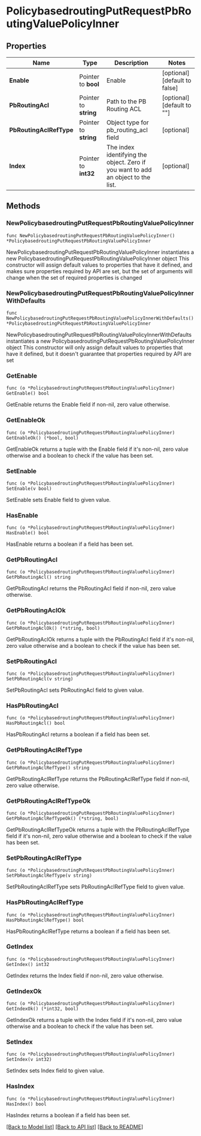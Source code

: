 # PolicybasedroutingPutRequestPbRoutingValuePolicyInner

## Properties

Name | Type | Description | Notes
------------ | ------------- | ------------- | -------------
**Enable** | Pointer to **bool** | Enable | [optional] [default to false]
**PbRoutingAcl** | Pointer to **string** | Path to the PB Routing ACL | [optional] [default to ""]
**PbRoutingAclRefType** | Pointer to **string** | Object type for pb_routing_acl field | [optional] 
**Index** | Pointer to **int32** | The index identifying the object. Zero if you want to add an object to the list. | [optional] 

## Methods

### NewPolicybasedroutingPutRequestPbRoutingValuePolicyInner

`func NewPolicybasedroutingPutRequestPbRoutingValuePolicyInner() *PolicybasedroutingPutRequestPbRoutingValuePolicyInner`

NewPolicybasedroutingPutRequestPbRoutingValuePolicyInner instantiates a new PolicybasedroutingPutRequestPbRoutingValuePolicyInner object
This constructor will assign default values to properties that have it defined,
and makes sure properties required by API are set, but the set of arguments
will change when the set of required properties is changed

### NewPolicybasedroutingPutRequestPbRoutingValuePolicyInnerWithDefaults

`func NewPolicybasedroutingPutRequestPbRoutingValuePolicyInnerWithDefaults() *PolicybasedroutingPutRequestPbRoutingValuePolicyInner`

NewPolicybasedroutingPutRequestPbRoutingValuePolicyInnerWithDefaults instantiates a new PolicybasedroutingPutRequestPbRoutingValuePolicyInner object
This constructor will only assign default values to properties that have it defined,
but it doesn't guarantee that properties required by API are set

### GetEnable

`func (o *PolicybasedroutingPutRequestPbRoutingValuePolicyInner) GetEnable() bool`

GetEnable returns the Enable field if non-nil, zero value otherwise.

### GetEnableOk

`func (o *PolicybasedroutingPutRequestPbRoutingValuePolicyInner) GetEnableOk() (*bool, bool)`

GetEnableOk returns a tuple with the Enable field if it's non-nil, zero value otherwise
and a boolean to check if the value has been set.

### SetEnable

`func (o *PolicybasedroutingPutRequestPbRoutingValuePolicyInner) SetEnable(v bool)`

SetEnable sets Enable field to given value.

### HasEnable

`func (o *PolicybasedroutingPutRequestPbRoutingValuePolicyInner) HasEnable() bool`

HasEnable returns a boolean if a field has been set.

### GetPbRoutingAcl

`func (o *PolicybasedroutingPutRequestPbRoutingValuePolicyInner) GetPbRoutingAcl() string`

GetPbRoutingAcl returns the PbRoutingAcl field if non-nil, zero value otherwise.

### GetPbRoutingAclOk

`func (o *PolicybasedroutingPutRequestPbRoutingValuePolicyInner) GetPbRoutingAclOk() (*string, bool)`

GetPbRoutingAclOk returns a tuple with the PbRoutingAcl field if it's non-nil, zero value otherwise
and a boolean to check if the value has been set.

### SetPbRoutingAcl

`func (o *PolicybasedroutingPutRequestPbRoutingValuePolicyInner) SetPbRoutingAcl(v string)`

SetPbRoutingAcl sets PbRoutingAcl field to given value.

### HasPbRoutingAcl

`func (o *PolicybasedroutingPutRequestPbRoutingValuePolicyInner) HasPbRoutingAcl() bool`

HasPbRoutingAcl returns a boolean if a field has been set.

### GetPbRoutingAclRefType

`func (o *PolicybasedroutingPutRequestPbRoutingValuePolicyInner) GetPbRoutingAclRefType() string`

GetPbRoutingAclRefType returns the PbRoutingAclRefType field if non-nil, zero value otherwise.

### GetPbRoutingAclRefTypeOk

`func (o *PolicybasedroutingPutRequestPbRoutingValuePolicyInner) GetPbRoutingAclRefTypeOk() (*string, bool)`

GetPbRoutingAclRefTypeOk returns a tuple with the PbRoutingAclRefType field if it's non-nil, zero value otherwise
and a boolean to check if the value has been set.

### SetPbRoutingAclRefType

`func (o *PolicybasedroutingPutRequestPbRoutingValuePolicyInner) SetPbRoutingAclRefType(v string)`

SetPbRoutingAclRefType sets PbRoutingAclRefType field to given value.

### HasPbRoutingAclRefType

`func (o *PolicybasedroutingPutRequestPbRoutingValuePolicyInner) HasPbRoutingAclRefType() bool`

HasPbRoutingAclRefType returns a boolean if a field has been set.

### GetIndex

`func (o *PolicybasedroutingPutRequestPbRoutingValuePolicyInner) GetIndex() int32`

GetIndex returns the Index field if non-nil, zero value otherwise.

### GetIndexOk

`func (o *PolicybasedroutingPutRequestPbRoutingValuePolicyInner) GetIndexOk() (*int32, bool)`

GetIndexOk returns a tuple with the Index field if it's non-nil, zero value otherwise
and a boolean to check if the value has been set.

### SetIndex

`func (o *PolicybasedroutingPutRequestPbRoutingValuePolicyInner) SetIndex(v int32)`

SetIndex sets Index field to given value.

### HasIndex

`func (o *PolicybasedroutingPutRequestPbRoutingValuePolicyInner) HasIndex() bool`

HasIndex returns a boolean if a field has been set.


[[Back to Model list]](../README.md#documentation-for-models) [[Back to API list]](../README.md#documentation-for-api-endpoints) [[Back to README]](../README.md)


